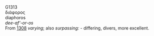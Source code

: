 <body>
  <p>G1313<br>  διάφορος  <br> diaphoros  <br><i>dee-af‘-or-os </i><br>From <a href="g1308.htm">1308</a>  <i>varying</i>; also <i>surpassing:</i> - differing, divers, more excellent.<br></p>
 </body>